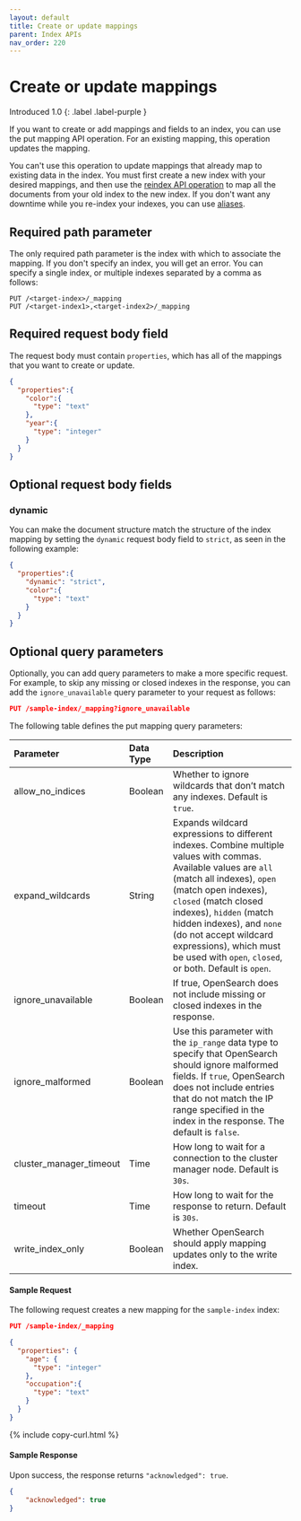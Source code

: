 ```yaml
---
layout: default
title: Create or update mappings
parent: Index APIs
nav_order: 220
---
```


# Create or update mappings
Introduced 1.0
{: .label .label-purple }

If you want to create or add mappings and fields to an index, you can use the put mapping API operation. For an existing mapping, this operation updates the mapping.

You can't use this operation to update mappings that already map to existing data in the index. You must first create a new index with your desired mappings, and then use the [reindex API operation]({{site.url}}{{site.baseurl}}/opensearch/reindex-data) to map all the documents from your old index to the new index. If you don't want any downtime while you re-index your indexes, you can use [aliases]({{site.url}}{{site.baseurl}}/opensearch/index-alias).


## Required path parameter

The only required path parameter is the index with which to associate the mapping. If you don't specify an index, you will get an error. You can specify a single index, or multiple indexes separated by a comma as follows:

```
PUT /<target-index>/_mapping
PUT /<target-index1>,<target-index2>/_mapping
```

## Required request body field

The request body must contain `properties`, which has all of the mappings that you want to create or update.

```json
{
  "properties":{
    "color":{
      "type": "text"
    },
    "year":{
      "type": "integer"
    }
  }
}
```

## Optional request body fields

### dynamic

You can make the document structure match the structure of the index mapping by setting the `dynamic` request body field to `strict`, as seen in the following example:

```json
{
  "properties":{
    "dynamic": "strict",
    "color":{
      "type": "text"
    }
  }
}
```

## Optional query parameters

Optionally, you can add query parameters to make a more specific request. For example, to skip any missing or closed indexes in the response, you can add the `ignore_unavailable` query parameter to your request as follows:

```json
PUT /sample-index/_mapping?ignore_unavailable
```

The following table defines the put mapping query parameters:

Parameter | Data Type | Description
:--- | :--- | :---
allow_no_indices | Boolean | Whether to ignore wildcards that don’t match any indexes. Default is `true`.
expand_wildcards | String | Expands wildcard expressions to different indexes. Combine multiple values with commas. Available values are `all` (match all indexes), `open` (match open indexes), `closed` (match closed indexes), `hidden` (match hidden indexes), and `none` (do not accept wildcard expressions), which must be used with `open`, `closed`, or both. Default is `open`.
ignore_unavailable | Boolean | If true, OpenSearch does not include missing or closed indexes in the response.
ignore_malformed | Boolean | Use this parameter with the `ip_range` data type to specify that OpenSearch should ignore malformed fields. If `true`, OpenSearch does not include entries that do not match the IP range specified in the index in the response. The default is `false`.
cluster_manager_timeout | Time | How long to wait for a connection to the cluster manager node. Default is `30s`.
timeout | Time | How long to wait for the response to return. Default is `30s`.
write_index_only | Boolean | Whether OpenSearch should apply mapping updates only to the write index.

#### Sample Request

The following request creates a new mapping for the `sample-index` index:

```json
PUT /sample-index/_mapping

{
  "properties": {
    "age": {
      "type": "integer"
    },
    "occupation":{
      "type": "text"
    }
  }
}
```
{% include copy-curl.html %}

#### Sample Response

Upon success, the response returns `"acknowledged": true`.

```json
{
    "acknowledged": true
}
```


